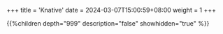 +++
title = 'Knative'
date = 2024-03-07T15:00:59+08:00
weight = 1
+++

{{%children depth="999" description="false" showhidden="true" %}}